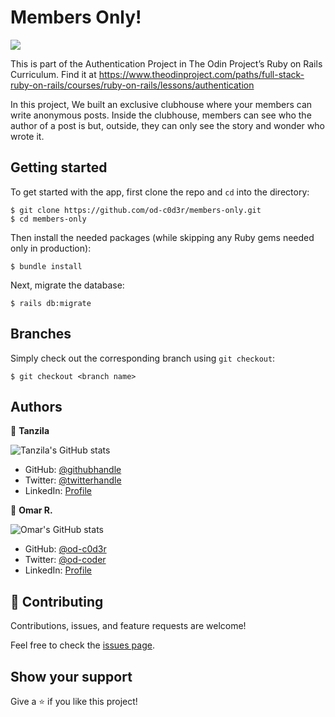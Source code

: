 # Members Only!


![](https://img.shields.io/badge/Microverse-blueviolet)

This is part of the Authentication Project in The Odin Project’s Ruby on Rails Curriculum. Find it at https://www.theodinproject.com/paths/full-stack-ruby-on-rails/courses/ruby-on-rails/lessons/authentication

In this project, We built an exclusive clubhouse where your members can write anonymous posts. Inside the clubhouse, members can see who the author of a post is but, outside, they can only see the story and wonder who wrote it.


## Getting started

To get started with the app, first clone the repo and `cd` into the directory:

```
$ git clone https://github.com/od-c0d3r/members-only.git
$ cd members-only
```

Then install the needed packages (while skipping any Ruby gems needed only in production):

```
$ bundle install
```

Next, migrate the database:

```
$ rails db:migrate
```

## Branches

Simply check out the corresponding branch using `git checkout`:

```
$ git checkout <branch name>
```

## Authors

👤 **Tanzila**

![Tanzila's GitHub stats](https://github-readme-stats.vercel.app/api?username=tanzila-abedin&count_private=true&theme=dark&show_icons=true)

- GitHub: [@githubhandle](https://github.com/tanzila-abedin)
- Twitter: [@twitterhandle](https://twitter.com/TanzilaAbedin)
- LinkedIn: [Profile](https://www.linkedin.com/in/tanzila-abedin-331440b2/)

👤 **Omar R.**

![Omar's GitHub stats](https://github-readme-stats.vercel.app/api?username=od-c0d3r/&count_private=true&theme=dark&show_icons=true)

- GitHub: [@od-c0d3r](https://github.com/od-c0d3r)
- Twitter: [@od-coder](https://twitter.com/od_coder)
- LinkedIn: [Profile](https://linkedin.com/in/omarrashad)

## 🤝 Contributing

Contributions, issues, and feature requests are welcome!

Feel free to check the [issues page](https://github.com/od-c0d3r/members-only/issues).

## Show your support

Give a ⭐️ if you like this project!
